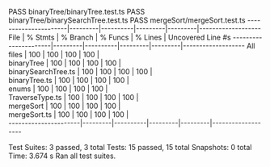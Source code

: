  PASS  binaryTree/binaryTree.test.ts
 PASS  binaryTree/binarySearchTree.test.ts
 PASS  mergeSort/mergeSort.test.ts
----------------------|---------|----------|---------|---------|-------------------
File                  | % Stmts | % Branch | % Funcs | % Lines | Uncovered Line #s
----------------------|---------|----------|---------|---------|-------------------
All files             |     100 |      100 |     100 |     100 |                  
 binaryTree           |     100 |      100 |     100 |     100 |                  
  binarySearchTree.ts |     100 |      100 |     100 |     100 |                  
  binaryTree.ts       |     100 |      100 |     100 |     100 |                  
 enums                |     100 |      100 |     100 |     100 |                  
  TraverseType.ts     |     100 |      100 |     100 |     100 |                  
 mergeSort            |     100 |      100 |     100 |     100 |                  
  mergeSort.ts        |     100 |      100 |     100 |     100 |                  
----------------------|---------|----------|---------|---------|-------------------

Test Suites: 3 passed, 3 total
Tests:       15 passed, 15 total
Snapshots:   0 total
Time:        3.674 s
Ran all test suites.
